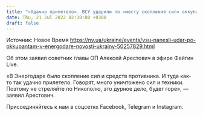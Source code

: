 ```yaml
---
title: "«Удачно прилетело». ВСУ ударили по «месту скопления сил» оккупантов в Энергодаре — Арестович"
date: Thu, 21 Jul 2022 02:30:00 +0300
draft: false
---
```

Источник: Новое Время https://nv.ua/ukraine/events/vsu-nanesli-udar-po-okkupantam-v-energodare-novosti-ukrainy-50257829.html


Об этом заявил советник главы ОП Алексей Арестович в эфире Фейгин Live.

«В Энергодаре было скопление сил и средств противника. И туда как-то так удачно прилетело. Говорят, много уничтожено сил и техники. Поэтому не стреляйте по Никополю, это дурное дело, будет горе», — заявил Арестович.

Присоединяйтесь к нам в соцсетях Facebook, Telegram и Instagram.
